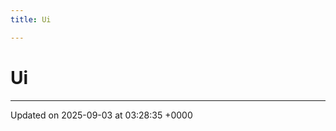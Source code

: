 ```yaml
---
title: Ui

---
```


# Ui








-------------------------------

Updated on 2025-09-03 at 03:28:35 +0000